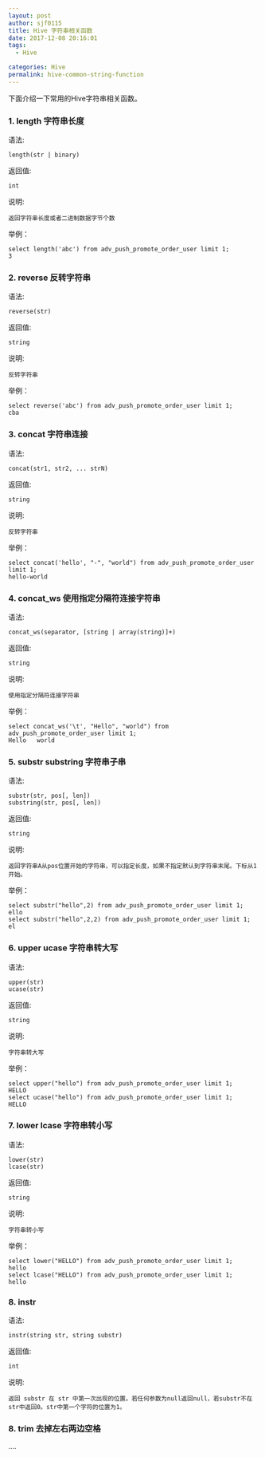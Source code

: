 ```yaml
---
layout: post
author: sjf0115
title: Hive 字符串相关函数
date: 2017-12-08 20:16:01
tags:
  - Hive

categories: Hive
permalink: hive-common-string-function
---
```


下面介绍一下常用的Hive字符串相关函数。

### 1. length 字符串长度
语法:
```
length(str | binary)
```
返回值:   
```
int
```
说明:
```
返回字符串长度或者二进制数据字节个数
```
举例：
```
select length('abc') from adv_push_promote_order_user limit 1;
3
```
### 2. reverse 反转字符串
语法:
```
reverse(str)
```
返回值:   
```
string
```
说明:
```
反转字符串
```
举例：
```
select reverse('abc') from adv_push_promote_order_user limit 1;
cba
```
### 3. concat 字符串连接
语法:
```
concat(str1, str2, ... strN)
```
返回值:   
```
string
```
说明:
```
反转字符串
```
举例：
```
select concat('hello', "-", "world") from adv_push_promote_order_user limit 1;
hello-world
```
### 4. concat_ws 使用指定分隔符连接字符串
语法:
```
concat_ws(separator, [string | array(string)]+)
```
返回值:   
```
string
```
说明:
```
使用指定分隔符连接字符串
```
举例：
```
select concat_ws('\t', "Hello", "world") from adv_push_promote_order_user limit 1;
Hello   world
```
### 5. substr substring 字符串子串
语法:
```
substr(str, pos[, len])
substring(str, pos[, len])
```
返回值:   
```
string
```
说明:
```
返回字符串A从pos位置开始的字符串，可以指定长度，如果不指定默认到字符串末尾。下标从1开始。
```
举例：
```
select substr("hello",2) from adv_push_promote_order_user limit 1;
ello
select substr("hello",2,2) from adv_push_promote_order_user limit 1;
el
```
### 6. upper ucase 字符串转大写
语法:
```
upper(str)
ucase(str)
```
返回值:   
```
string
```
说明:
```
字符串转大写
```
举例：
```
select upper("hello") from adv_push_promote_order_user limit 1;
HELLO
select ucase("hello") from adv_push_promote_order_user limit 1;
HELLO
```
### 7. lower lcase 字符串转小写
语法:
```
lower(str)
lcase(str)
```
返回值:   
```
string
```
说明:
```
字符串转小写
```
举例：
```
select lower("HELLO") from adv_push_promote_order_user limit 1;
hello
select lcase("HELLO") from adv_push_promote_order_user limit 1;
hello
```
### 8. instr
语法:
```
instr(string str, string substr)
```
返回值:
```
int
```
说明:
```
返回 substr 在 str 中第一次出现的位置。若任何参数为null返回null，若substr不在str中返回0。str中第一个字符的位置为1。
```

### 8. trim 去掉左右两边空格


















....
